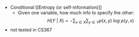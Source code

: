 - Conditional [[Entropy (or self-information)]]
	- Given one variable, how much info to specify the other:
$$H(Y\ |\ X) = -\displaystyle\sum_{x\in X}\displaystyle\sum_{y\in Y}p(x,y)\ log\ p(y,x)$$
- not tested in CS367